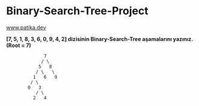 # Binary-Search-Tree-Project

www.patika.dev

**[7, 5, 1, 8, 3, 6, 0, 9, 4, 2] dizisinin Binary-Search-Tree aşamalarını yazınız. (Root = 7)**

```
              7
             / \
            5   8
           / \   \  
          1   6   9
         / \   
        0   3 
           / \
          2   4  
        
